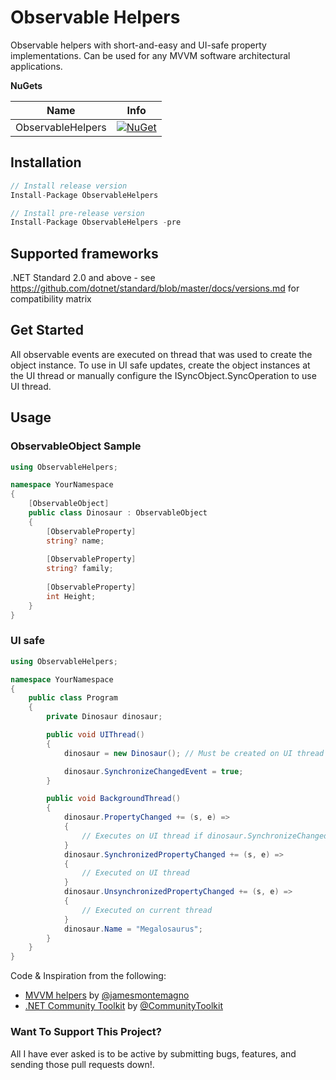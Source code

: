 # Observable Helpers

Observable helpers with short-and-easy and UI-safe property implementations. Can be used for any MVVM software architectural applications.

**NuGets**

|Name|Info|
| ------------------- | :------------------: |
|ObservableHelpers|[![NuGet](https://buildstats.info/nuget/ObservableHelpers?includePreReleases=true)](https://www.nuget.org/packages/ObservableHelpers/)|

## Installation
```csharp
// Install release version
Install-Package ObservableHelpers

// Install pre-release version
Install-Package ObservableHelpers -pre
```

## Supported frameworks
.NET Standard 2.0 and above - see https://github.com/dotnet/standard/blob/master/docs/versions.md for compatibility matrix

## Get Started

All observable events are executed on thread that was used to create the object instance.
To use in UI safe updates, create the object instances at the UI thread or manually configure the ISyncObject.SyncOperation to use UI thread.

## Usage

### ObservableObject Sample
```csharp
using ObservableHelpers;

namespace YourNamespace
{
    [ObservableObject]
    public class Dinosaur : ObservableObject
    {
        [ObservableProperty]
        string? name;
        
        [ObservableProperty]
        string? family;
        
        [ObservableProperty]
        int Height;
    }
}
```
### UI safe
```csharp
using ObservableHelpers;

namespace YourNamespace
{
    public class Program
    {
        private Dinosaur dinosaur;

        public void UIThread()
        {
            dinosaur = new Dinosaur(); // Must be created on UI thread to synchronize events

            dinosaur.SynchronizeChangedEvent = true;
        }

        public void BackgroundThread()
        {
            dinosaur.PropertyChanged += (s, e) =>
            {
                // Executes on UI thread if dinosaur.SynchronizeChangedEvent is true (default false)
            }
            dinosaur.SynchronizedPropertyChanged += (s, e) =>
            {
                // Executed on UI thread
            }
            dinosaur.UnsynchronizedPropertyChanged += (s, e) =>
            {
                // Executed on current thread
            }
            dinosaur.Name = "Megalosaurus";
        }
    }
}
```

Code & Inspiration from the following:
* [MVVM helpers](https://github.com/jamesmontemagno/mvvm-helpers) by [@jamesmontemagno](https://github.com/jamesmontemagno)
* [.NET Community Toolkit](https://github.com/CommunityToolkit/dotnet) by [@CommunityToolkit](https://github.com/CommunityToolkit)


### Want To Support This Project?
All I have ever asked is to be active by submitting bugs, features, and sending those pull requests down!.
